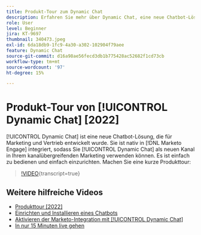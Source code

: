 ```yaml
---
title: Produkt-Tour zum Dynamic Chat
description: Erfahren Sie mehr über Dynamic Chat, eine neue Chatbot-Lösung, die von Adobe für Marketing und Vertrieb entwickelt wurde.
role: User
level: Beginner
jira: KT-9697
thumbnail: 340473.jpeg
exl-id: 6da18db9-1fc9-4a30-a302-102904f79aee
feature: Dynamic Chat
source-git-commit: d16a98ae56fecd3db1b775428ac52682f1cd73cb
workflow-type: tm+mt
source-wordcount: '97'
ht-degree: 15%

---
```


# Produkt-Tour von [!UICONTROL Dynamic Chat] [2022]

[!UICONTROL Dynamic Chat] ist eine neue Chatbot-Lösung, die für Marketing und Vertrieb entwickelt wurde. Sie ist nativ in [!DNL Marketo Engage] integriert, sodass Sie [!UICONTROL Dynamic Chat] als neuen Kanal in Ihrem kanalübergreifenden Marketing verwenden können. Es ist einfach zu bedienen und einfach einzurichten. Machen Sie eine kurze Produkttour:

>[!VIDEO](https://video.tv.adobe.com/v/340473/?quality=12&learn=on){transcript=true}

## Weitere hilfreiche Videos

* [Produkttour [2022]](product-tour-2022.md)
* [Einrichten und Installieren eines Chatbots](setup.md)
* [Aktivieren der Marketo-Integration mit [!UICONTROL Dynamic Chat]](marketo-integration.md)
* [In nur 15 Minuten live gehen](go-live-in-15-minutes.md)
